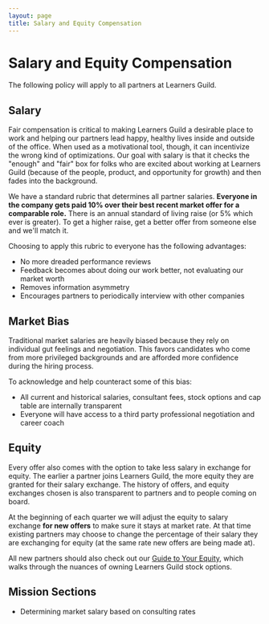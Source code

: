 ```yaml
---
layout: page
title: Salary and Equity Compensation
---
```


# Salary and Equity Compensation

The following policy will apply to all partners at Learners Guild.

## Salary

Fair compensation is critical to making Learners Guild a desirable place to work and helping our partners lead happy, healthy lives inside and outside of the office. When used as a motivational tool, though, it can incentivize the wrong kind of optimizations. Our goal with salary is that it checks the "enough" and "fair" box for folks who are excited about working at Learners Guild (because of the people, product, and opportunity for growth) and then fades into the background.

We have a standard rubric that determines all partner salaries. **Everyone in the company gets paid 10% over their best recent market offer for a comparable role.** There is an annual standard of living raise (or 5% which ever is greater). To get a higher raise, get a better offer from someone else and we'll match it.

Choosing to apply this rubric to everyone has the following advantages:

* No more dreaded performance reviews
* Feedback becomes about doing our work better, not evaluating our market worth
* Removes information asymmetry
* Encourages partners to periodically interview with other companies

## Market Bias

Traditional market salaries are heavily biased because they rely on individual gut feelings and negotiation. This favors candidates who come from more privileged backgrounds and are afforded more confidence during the hiring process.

To acknowledge and help counteract some of this bias:

  * All current and historical salaries, consultant fees, stock options and cap table are internally transparent
  * Everyone will have access to a third party professional negotiation and career coach

## Equity

Every offer also comes with the option to take less salary in exchange for equity. The earlier a partner joins Learners Guild, the more equity they are granted for their salary exchange. The history of offers, and equity exchanges chosen is also transparent to partners and to people coming on board.

At the beginning of each quarter we will adjust the equity to salary exchange **for new offers** to make sure it stays at market rate. At that time existing partners may choose to change the percentage of their salary they are exchanging for equity (at the same rate new offers are being made at).

All new partners should also check out our [Guide to Your Equity](/guide/Hiring%20Documents/Guide%20to%20Your%20Equity.html), which walks through the nuances of owning Learners Guild stock options.

## Mission Sections
* Determining market salary based on consulting rates
